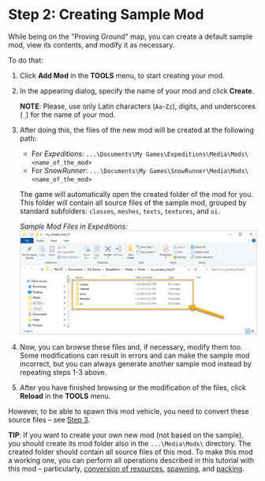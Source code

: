 # Step 2: Creating Sample Mod

While being on the "Proving Ground" map, you can create a default sample mod, view its contents, and modify it as necessary.

To do that:

1.  Click **Add Mod** in the **TOOLS** menu, to start creating your mod.

2.  In the appearing dialog, specify the name of your mod and click **Create**.

    **NOTE**: Please, use only Latin characters (`Aa`-`Zz`), digits, and underscores (`_`) for the name of your mod.

3.  After doing this, the files of the new mod will be created at the following path:

    -   For *Expeditions*: `...\Documents\My Games\Expeditions\Media\Mods\<name_of_the_mod>`
    -   For *SnowRunner*: `...\Documents\My Games\SnowRunner\Media\Mods\<name_of_the_mod>`

    The game will automatically open the created folder of the mod for you. This folder will contain all source files of the sample mod, grouped by standard subfolders: `classes`, `meshes`, `texts`, `textures`, and `ui`.

    *Sample Mod Files in Expeditions:*
    ![](./media/sample_mod_files_expeditions.png)

4.  Now, you can browse these files and, if necessary, modify them too. Some modifications can result in errors and can make the sample mod incorrect, but you can always generate another sample mod instead by repeating steps 1-3 above. 

5.  After you have finished browsing or the modification of the files, click **Reload** in the **TOOLS** menu.

However, to be able to spawn this mod vehicle, you need to convert these source files – see [Step 3][step_3].

**TIP**: If you want to create your own new mod (not based on the sample), you should create its mod folder also in the `...\Media\Mods\` directory. The created folder should contain all source files of this mod. To make this mod a working one, you can perform all operations described in this tutorial with this mod – particularly, [conversion of resources][step_3], [spawning][step_4], and [packing][step_5].


[step_3]: ./conversion_of_resources.md
[step_4]: ./spawning_mod_vehicle.md
[step_5]: ./packing_vehicle_mod.md


